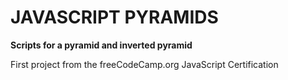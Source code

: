 # JAVASCRIPT PYRAMIDS

**Scripts for a pyramid and inverted pyramid**

First project from the freeCodeCamp.org JavaScript Certification
